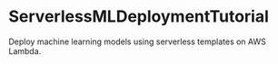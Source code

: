 # ServerlessMLDeploymentTutorial
Deploy machine learning models using serverless templates on AWS Lambda.
